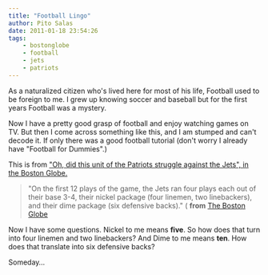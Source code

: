 ```yaml
---
title: "Football Lingo"
author: Pito Salas
date: 2011-01-18 23:54:26
tags:
    - bostonglobe
    - football
    - jets
    - patriots
---
```



As a naturalized citizen who's lived here for most of his life, Football used
to be foreign to me. I grew up knowing soccer and baseball but for the first
years Football was a mystery.

Now I have a pretty good grasp of football and enjoy watching games on TV. But
then I come across something like this, and I am stumped and can't decode it.
If only there was a good football tutorial (don't worry I already have
"Football for Dummies".)

This is from ["Oh, did this unit of the Patriots struggle against the Jets",
in the Boston
Globe.](<http://www.boston.com/sports/football/patriots/articles/2011/01/18/oh_did_this_unit_of_the_patriots_struggle_against_jets/>)

> "On the first 12 plays of the game, the Jets ran four plays each out of
> their base 3-4, their nickel package (four linemen, two linebackers), and
> their dime package (six defensive backs)." ( **from** [The Boston
> Globe](<http://www.boston.com/sports/football/patriots/articles/2011/01/18/oh_did_this_unit_of_the_patriots_struggle_against_jets/>)

Now I have some questions. Nickel to me means **five**. So how does that turn
into four linemen and two linebackers? And Dime to me means **ten**. How does
that translate into six defensive backs?

Someday…


